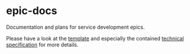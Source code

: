 # epic-docs
Documentation and plans for service development epics.

Please have a look at the [template](./template) and especially the contained [technical specification](./template/technical_specification.md) for more details.
